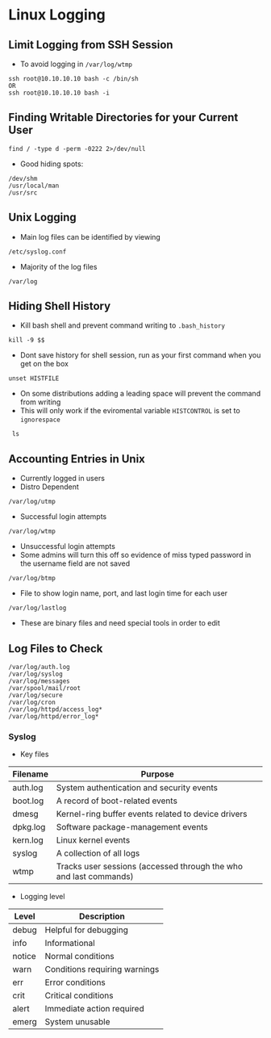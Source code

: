 # Linux Logging

## Limit Logging from SSH Session

* To avoid logging in `/var/log/wtmp`&#x20;

```
ssh root@10.10.10.10 bash -c /bin/sh
OR
ssh root@10.10.10.10 bash -i
```

## Finding Writable Directories for your Current User

```
find / -type d -perm -0222 2>/dev/null
```

* Good hiding spots:

```
/dev/shm
/usr/local/man 
/usr/src
```

## Unix Logging

* Main log files can be identified by viewing

```
/etc/syslog.conf
```

* Majority of the log files

```
/var/log
```

## Hiding Shell History

* Kill bash shell and prevent command writing to `.bash_history`

```
kill -9 $$
```

* Dont save history for shell session, run as your first command when you get on the box

```
unset HISTFILE
```

* On some distributions adding a leading space will prevent the command from writing
* This will only work if the eviromental variable `HISTCONTROL` is set to `ignorespace`

```
 ls 
```

## Accounting Entries in Unix

* Currently logged in users
* Distro Dependent

```
/var/log/utmp
```

* Successful login attempts

```
/var/log/wtmp
```

* Unsuccessful login attempts
* Some admins will turn this off so evidence of miss typed password in the username field are not saved

```
/var/log/btmp
```

* File to show login name, port, and last login time for each user

```
/var/log/lastlog
```

* These are binary files and need special tools in order to edit

## Log Files to Check

```
/var/log/auth.log
/var/log/syslog
/var/log/messages
/var/spool/mail/root
/var/log/secure
/var/log/cron
/var/log/httpd/access_log*
/var/log/httpd/error_log*
```

### Syslog&#x20;

* Key files

| Filename | Purpose                                                           |
| -------- | ----------------------------------------------------------------- |
| auth.log | System authentication and security events                         |
| boot.log | A record of boot-related events                                   |
| dmesg    | Kernel-ring buffer events related to device drivers               |
| dpkg.log | Software package-management events                                |
| kern.log | Linux kernel events                                               |
| syslog   | A collection of all logs                                          |
| wtmp     | Tracks user sessions (accessed through the who and last commands) |

* Logging level&#x20;



| Level  | Description                   |
| ------ | ----------------------------- |
| debug  | Helpful for debugging         |
| info   | Informational                 |
| notice | Normal conditions             |
| warn   | Conditions requiring warnings |
| err    | Error conditions              |
| crit   | Critical conditions           |
| alert  | Immediate action required     |
| emerg  | System unusable               |
